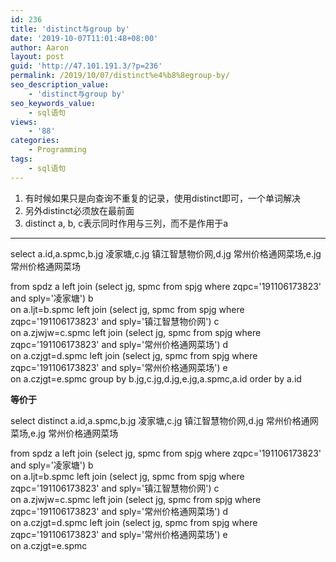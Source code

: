 ```yaml
---
id: 236
title: 'distinct与group by'
date: '2019-10-07T11:01:48+08:00'
author: Aaron
layout: post
guid: 'http://47.101.191.3/?p=236'
permalink: /2019/10/07/distinct%e4%b8%8egroup-by/
seo_description_value:
    - 'distinct与group by'
seo_keywords_value:
    - sql语句
views:
    - '88'
categories:
    - Programming
tags:
    - sql语句
---
```


1. 有时候如果只是向查询不重复的记录，使用distinct即可，一个单词解决
2. 另外distinct必须放在最前面
3. distinct a, b, c表示同时作用与三列，而不是作用于a

- - - - - -

select a.id,a.spmc,b.jg 凌家塘,c.jg 镇江智慧物价网,d.jg 常州价格通网菜场,e.jg 常州价格通网菜场

from spdz a left join (select jg, spmc from spjg where zqpc='191106173823' and sply='凌家塘') b  
on a.ljt=b.spmc left join (select jg, spmc from spjg where zqpc='191106173823' and sply='镇江智慧物价网') c  
on a.zjwjw=c.spmc left join (select jg, spmc from spjg where zqpc='191106173823' and sply='常州价格通网菜场') d  
on a.czjgt=d.spmc left join (select jg, spmc from spjg where zqpc='191106173823' and sply='常州价格通网菜场') e  
on a.czjgt=e.spmc group by b.jg,c.jg,d.jg,e.jg,a.spmc,a.id order by a.id

**等价于**

select distinct a.id,a.spmc,b.jg 凌家塘,c.jg 镇江智慧物价网,d.jg 常州价格通网菜场,e.jg 常州价格通网菜场

from spdz a left join (select jg, spmc from spjg where zqpc='191106173823' and sply='凌家塘') b  
on a.ljt=b.spmc left join (select jg, spmc from spjg where zqpc='191106173823' and sply='镇江智慧物价网') c  
on a.zjwjw=c.spmc left join (select jg, spmc from spjg where zqpc='191106173823' and sply='常州价格通网菜场') d  
on a.czjgt=d.spmc left join (select jg, spmc from spjg where zqpc='191106173823' and sply='常州价格通网菜场') e  
on a.czjgt=e.spmc